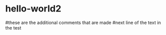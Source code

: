 # hello-world2

#these are the additional comments that are made
#next line of the text in the test
